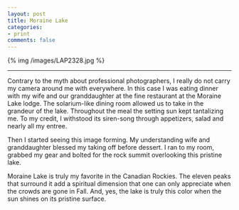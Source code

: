 ```yaml
---
layout: post
title: Moraine Lake
categories: 
- print
comments: false
---
```

{% img /images/LAP2328.jpg %}

---

Contrary to the myth about professional photographers, I really do not carry my camera around me with everywhere. In this case I was eating dinner with my wife and our granddaughter at the fine restaurant at the Moraine Lake lodge. The solarium-like dining room allowed us to take in the grandeur of the lake. Throughout the meal the setting sun kept tantalizing me. To my credit, I withstood its siren-song through appetizers, salad and nearly all my entree. 

Then I started seeing this image forming. My understanding wife and granddaughter blessed my taking off before dessert. I ran to my room, grabbed my gear and bolted for the rock summit overlooking this pristine lake. 

Moraine Lake is truly my favorite in the Canadian Rockies. The eleven peaks that surround it add a spiritual dimension that one can only appreciate when the crowds are gone in Fall. And, yes, the lake is truly this color when the sun shines on its pristine surface.  